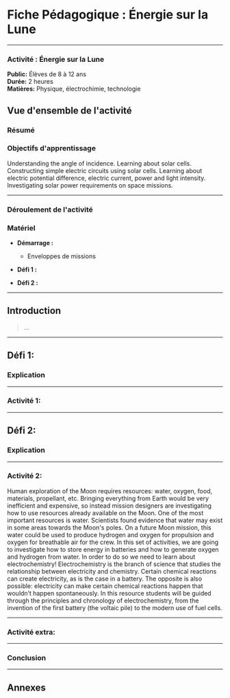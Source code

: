 # Fiche Pédagogique : Énergie sur la Lune

---

### Activité : Énergie sur la Lune

**Public:** Élèves de 8 à 12 ans  
**Durée:** 2 heures  
**Matières:** Physique, électrochimie, technologie

## Vue d'ensemble de l'activité

### Résumé

### Objectifs d'apprentissage

Understanding the angle of incidence.
Learning about solar cells.
Constructing simple electric circuits using solar cells.
Learning about electric potential difference, electric current, power and light intensity.
Investigating solar power requirements on space missions.


---

### Déroulement de l'activité

### Matériel

- **Démarrage :**
  - Enveloppes de missions
    
- **Défi 1 :**

- **Défi 2 :**

---

## Introduction

> ...

---

## Défi 1: 
### Explication

---

### Activité 1: 

---

## Défi 2: 
### Explication

---

### Activité 2: 

Human exploration of the Moon requires resources: water, oxygen, food, materials, propellant, etc. Bringing everything from Earth would be very inefficient and expensive, so instead mission designers are investigating how to use resources already available on the Moon. One of the most important resources is water. Scientists found evidence that water may exist in some areas towards the Moon's poles. On a future Moon mission, this water could be used to produce hydrogen and oxygen for propulsion and oxygen for breathable air for the crew. In this set of activities, we are going to investigate how to store energy in batteries and how to generate oxygen and hydrogen from water. In order to do so we need to learn about electrochemistry! Electrochemistry is the branch of science that studies the relationship between electricity and chemistry. Certain chemical reactions can create electricity, as is the case in a battery. The opposite is also possible: electricity can make certain chemical reactions happen that wouldn’t happen spontaneously. In this resource students will be guided through the principles and chronology of electrochemistry, from the invention of the first battery (the voltaic pile) to the modern use of fuel cells.

---

### Activité extra:

---

### Conclusion

---

## Annexes

